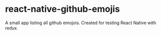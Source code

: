 # react-native-github-emojis
A small app listing all github emojois. Created for testing React Native with redux. 
